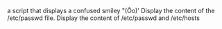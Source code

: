a script that displays a confused smiley "(Ôo)'
Display the content of the /etc/passwd file.
Display the content of /etc/passwd and /etc/hosts
